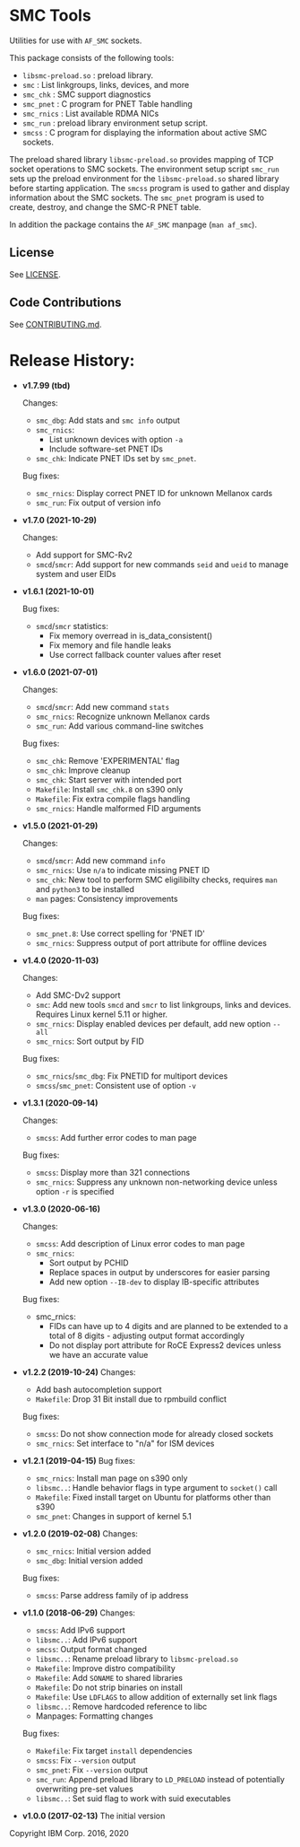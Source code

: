 SMC Tools
=========

Utilities for use with `AF_SMC` sockets.

This package consists of the following tools:

- `libsmc-preload.so` : preload library.
- `smc`               : List linkgroups, links, devices, and more
- `smc_chk`           : SMC support diagnostics
- `smc_pnet`          : C program for PNET Table handling
- `smc_rnics`         : List available RDMA NICs
- `smc_run`           : preload library environment setup script.
- `smcss`             : C program for displaying the information about active
                        SMC sockets.

The preload shared library `libsmc-preload.so` provides mapping of TCP socket
operations to SMC sockets.
The environment setup script `smc_run` sets up the preload environment
for the `libsmc-preload.so` shared library before starting application.
The `smcss` program is used to gather and display information about the
SMC sockets.
The `smc_pnet` program is used to create, destroy, and change the SMC-R PNET
table.

In addition the package contains the `AF_SMC` manpage (`man af_smc`).


License
-------
See [LICENSE](LICENSE).


Code Contributions
------------------
See [CONTRIBUTING.md](CONTRIBUTING.md).


Release History:
================

* __v1.7.99 (tbd)__

    Changes:
    - `smc_dbg`: Add stats and `smc info` output
    - `smc_rnics`:
        - List unknown devices with option `-a`
        - Include software-set PNET IDs
    - `smc_chk`: Indicate PNET IDs set by `smc_pnet`.

    Bug fixes:
    - `smc_rnics`: Display correct PNET ID for unknown Mellanox cards
    - `smc_run`: Fix output of version info

* __v1.7.0 (2021-10-29)__

    Changes:
    - Add support for SMC-Rv2
    - `smcd`/`smcr`: Add support for new commands `seid` and `ueid` to
      manage system and user EIDs

* __v1.6.1 (2021-10-01)__

    Bug fixes:
    - `smcd`/`smcr` statistics:
        - Fix memory overread in is_data_consistent()
        - Fix memory and file handle leaks
        - Use correct fallback counter values after reset

* __v1.6.0 (2021-07-01)__

    Changes:
    - `smcd`/`smcr`: Add new command `stats`
    - `smc_rnics`: Recognize unknown Mellanox cards
    - `smc_run`: Add various command-line switches

    Bug fixes:
    - `smc_chk`: Remove 'EXPERIMENTAL' flag
    - `smc_chk`: Improve cleanup
    - `smc_chk`: Start server with intended port
    - `Makefile`: Install `smc_chk.8` on s390 only
    - `Makefile`: Fix extra compile flags handling
    - `smc_rnics`: Handle malformed FID arguments

* __v1.5.0 (2021-01-29)__

    Changes:
    - `smcd`/`smcr`: Add new command `info`
    - `smc_rnics`: Use `n/a` to indicate missing PNET ID
    - `smc_chk`: New tool to perform SMC eligilibilty checks, requires `man` and
               `python3` to be installed
    - `man` pages: Consistency improvements

    Bug fixes:
    - `smc_pnet.8`: Use correct spelling for 'PNET ID'
    - `smc_rnics`: Suppress output of port attribute for offline devices

* __v1.4.0 (2020-11-03)__

    Changes:
    - Add SMC-Dv2 support
    - `smc`: Add new tools `smcd` and `smcr` to list linkgroups, links and
             devices. Requires Linux kernel 5.11 or higher.
    - `smc_rnics`: Display enabled devices per default, add new option `--all`
    - `smc_rnics`: Sort output by FID

    Bug fixes:
    - `smc_rnics`/`smc_dbg`: Fix PNETID for multiport devices
    - `smcss`/`smc_pnet`: Consistent use of option `-v`

* __v1.3.1 (2020-09-14)__

    Changes:
    - `smcss`:     Add further error codes to man page

    Bug fixes:
    - `smcss`:     Display more than 321 connections
    - `smc_rnics`: Suppress any unknown non-networking device unless
                   option `-r` is specified

* __v1.3.0 (2020-06-16)__

    Changes:
    - `smcss`: Add description of Linux error codes to man page
    - `smc_rnics`:
         * Sort output by PCHID
         * Replace spaces in output by underscores for easier parsing
         * Add new option `--IB-dev` to display IB-specific attributes

    Bug fixes:
    - smc_rnics:
         * FIDs can have up to 4 digits and are planned to be extended
           to a total of 8 digits - adjusting output format accordingly
         * Do not display port attribute for RoCE Express2 devices
           unless we have an accurate value

* __v1.2.2 (2019-10-24)__
    Changes:
    - Add bash autocompletion support
    - `Makefile`: Drop 31 Bit install due to rpmbuild conflict

    Bug fixes:
    - `smcss`: Do not show connection mode for already closed sockets
    - `smc_rnics`: Set interface to "n/a" for ISM devices

* __v1.2.1 (2019-04-15)__
    Bug fixes:
    - `smc_rnics`: Install man page on s390 only
    - `libsmc..`: Handle behavior flags in type argument to `socket()` call
    - `Makefile`: Fixed install target on Ubuntu for platforms other than s390
    - `smc_pnet`: Changes in support of kernel 5.1

* __v1.2.0 (2019-02-08)__
    Changes:
    - `smc_rnics`: Initial version added
    - `smc_dbg`: Initial version added

    Bug fixes:
    - `smcss`: Parse address family of ip address

* __v1.1.0 (2018-06-29)__
    Changes:
    - `smcss`:    Add IPv6 support
    - `libsmc..`: Add IPv6 support
    - `smcss`:    Output format changed
    - `libsmc..`: Rename preload library to `libsmc-preload.so`
    - `Makefile`: Improve distro compatibility
    - `Makefile`: Add `SONAME` to shared libraries
    - `Makefile`: Do not strip binaries on install
    - `Makefile`: Use `LDFLAGS` to allow addition of externally set link flags
    - `libsmc..`: Remove hardcoded reference to libc
    - Manpages:   Formatting changes

    Bug fixes:
    - `Makefile`: Fix target `install` dependencies
    - `smcss`:    Fix `--version` output
    - `smc_pnet`: Fix `--version` output
    - `smc_run`:  Append preload library to `LD_PRELOAD` instead of potentially
                  overwriting pre-set values
    - `libsmc..`: Set suid flag to work with suid executables

* __v1.0.0 (2017-02-13)__
    The initial version


Copyright IBM Corp. 2016, 2020

